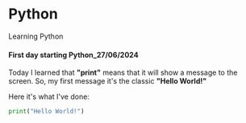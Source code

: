 # Python
Learning Python

#### First day starting Python_27/06/2024

Today I learned that **"print"** means that it will show a message to the screen.
 So, my first message it's the classic **"Hello World!"**

Here it's what I've done:
```python
print("Hello World!")
```